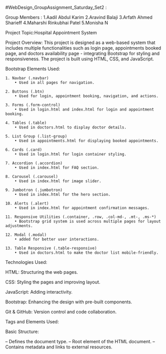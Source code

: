 #WebDesign_GroupAssignment_Saturday_Set2 :

Group Members :
1.Aadil Abdul Karim 
2.Aravind Balaji
3.Arfath Ahmed Sharieff
4.Maharshi Rinkubhai Patel
5.Monisha N 

Project Topic:Hospital Appointment System 

Project Overview:
	This project is designed as a web-based system that includes multiple functionalities such as login page, appointments booked page, and doctors availability page - integrating Bootstrap for styling and responsiveness. The project is built using HTML, CSS, and JavaScript.


Bootstrap Elements Used:

	1. Navbar (.navbar)
		• Used in all pages for navigation.

	2. Buttons (.btn)
		• Used for login, appointment booking, navigation, and actions.

	3. Forms (.form-control)
		• Used in login.html and index.html for login and appointment booking.

	4. Tables (.table)
		• Used in doctors.html to display doctor details.

	5. List Group (.list-group)
		• Used in appointments.html for displaying booked appointments.

	6. Cards (.card)
		• Used in login.html for login container styling.

	7. Accordion (.accordion)
		• Used in index.html for FAQ section.

	8. Carousel (.carousel)
		• Used in index.html for image slider.

	9. Jumbotron (.jumbotron)
		• Used in index.html for the hero section.

	10. Alerts (.alert)
		• Used in index.html for appointment confirmation messages.

	11. Responsive Utilities (.container, .row, .col-md-, .mt-, .ms-*)
		• Bootstrap grid system is used across multiple pages for layout adjustments.

	12. Modal (.modal)
		• added for better user interactions.

	13. Table Responsive (.table-responsive)
		• Used in doctors.html to make the doctor list mobile-friendly.


Technologies Used:

HTML: Structuring the web pages.

CSS: Styling the pages and improving layout.

JavaScript: Adding interactivity.

Bootstrap: Enhancing the design with pre-built components.

Git & GitHub: Version control and code collaboration.


Tags and Elements Used:

Basic Structure:

<!doctype html> – Defines the document type.

<html> – Root element of the HTML document.

<head> – Contains metadata and links to external resources.

<title> – Sets the page title.

<link> – Links an external CSS file.

<script> – Links an external JavaScript file.

<body> – Contains the visible page content.


Layout Elements:

<div> – Containers for layout structure.

<main> – Wraps the main content of the page.

<nav> – Defines navigation bars.

<section> – Groups related content.

<footer> – Defines the footer section.


Form Elements:

<form> – Defines forms for user input.

<label> – Provides labels for form fields.

<input> – Used for text fields, radio buttons, checkboxes.

type="text" – Input for name, email, phone, etc.

type="password" – Secure input for passwords.

type="radio" – Selection buttons.

type="checkbox" – Multiple selections.

type="submit" – Submit button.

type="reset" – Reset button.

<textarea> – Multi-line input for comments.

<select> – Dropdown menu for selection.

<option> – Defines choices within the <select> dropdown.

Table Elements (For Data Display):

<table> – Creates a table for structured data.

<thead> – Defines the header section of the table.

<tr> – Defines a table row.

<th> – Table header cells.

<tbody> – Contains the body of the table where data is displayed dynamically.

Validation & Error Handling:

<div> – Used to display error messages (e.g., style="display:none; color:red;").

Team members’ individual contributions:

1.Aadil Abdul Karim  :
 Appointments.html
Carousel
Accordion
Modal 
Table responsive

2.Aravind Balaji:
Index.html
Navbar
List Group
Modal 
Table responsive

3.Arfath Ahmed Sharieff :
style.css
Buttons
Responsive utilities
Modal 
Table responsive

4.Maharshi Rinkubhai Patel:
doctors.html
Forms
Jumbotron
Modal 
Table responsive

5.Monisha N:
Login.html
Tables
Cards
Modal 
Table responsive







